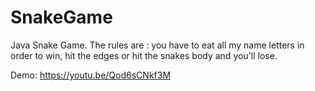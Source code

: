 # SnakeGame
Java Snake Game. The rules are :  you have to eat all my name letters in order to win, hit the edges or hit the snakes body and you'll lose.


Demo: https://youtu.be/Qod6sCNkf3M
